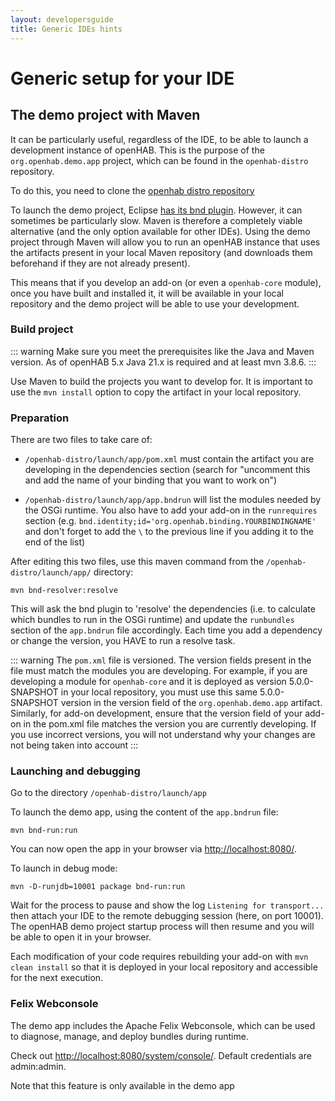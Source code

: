 ```yaml
---
layout: developersguide
title: Generic IDEs hints
---
```


# Generic setup for your IDE

## The demo project with Maven

It can be particularly useful, regardless of the IDE, to be able to launch a development instance of openHAB.
This is the purpose of the `org.openhab.demo.app` project, which can be found in the `openhab-distro` repository.

To do this, you need to clone the [openhab distro repository](https://www.github.com/openhab/openhab-distro)

To launch the demo project, Eclipse [has its bnd plugin](./eclipse.html#working-with-add-ons).
However, it can sometimes be particularly slow. Maven is therefore a completely viable alternative (and the only option
available for other IDEs).
Using the demo project through Maven will allow you to run an openHAB instance that uses the artifacts present in your
local Maven repository (and downloads them beforehand if they are not already present).

This means that if you develop an add-on (or even a `openhab-core` module), once you have built and installed it, it
will be available in your local repository and the demo project will be able to use your development.

### Build project

::: warning
Make sure you meet the prerequisites like the Java and Maven version. As of openHAB 5.x Java 21.x is required and at least mvn 3.8.6.
:::

Use Maven to build the projects you want to develop for. It is important to use the `mvn install` option to copy the artifact in your local repository.

### Preparation

There are two files to take care of:

- `/openhab-distro/launch/app/pom.xml` must contain the artifact you are developing in the dependencies section (search for "uncomment this and add the name of your binding that you want to work on")

- `/openhab-distro/launch/app/app.bndrun` will list the modules needed by the OSGi runtime. You also have to add your add-on in the `runrequires` section (e.g. `bnd.identity;id='org.openhab.binding.YOURBINDINGNAME'` and don't forget to add the `\` to the previous line if you adding it to the end of the list)

After editing this two files, use this maven command from the `/openhab-distro/launch/app/` directory:

`mvn bnd-resolver:resolve`

This will ask the bnd plugin to 'resolve' the dependencies (i.e. to calculate which bundles to run in the OSGi runtime) and update
 the `runbundles` section of the `app.bndrun` file accordingly.
Each time you add a dependency or change the version, you HAVE to run a resolve task.

::: warning
The `pom.xml` file is versioned. The version fields present in the file must match the modules
you are developing. For example, if you are developing a module for `openhab-core` and it is deployed as version
5.0.0-SNAPSHOT in your local repository, you must use this same 5.0.0-SNAPSHOT version in the version field of the
`org.openhab.demo.app` artifact. Similarly, for add-on development, ensure that the version field of your add-on in the
pom.xml file matches the version you are currently developing. If you use incorrect versions, you will not understand
why your changes are not being taken into account
:::

### Launching and debugging

Go to the directory `/openhab-distro/launch/app`

To launch the demo app, using the content of the `app.bndrun` file:

`mvn bnd-run:run`

You can now open the app in your browser via [http://localhost:8080/](http://localhost:8080/).

To launch in debug mode:

`mvn -D-runjdb=10001 package bnd-run:run`

Wait for the process to pause and show the log `Listening for transport...` then attach your IDE to the remote debugging
session (here, on port 10001). The openHAB demo project startup process will then resume and you will be able to
open it in your browser.

Each modification of your code requires rebuilding your add-on with `mvn clean install` so that it is
deployed in your local repository and accessible for the next execution.

### Felix Webconsole

The demo app includes the Apache Felix Webconsole, which can be used to diagnose, manage, and deploy bundles during runtime.

Check out [http://localhost:8080/system/console/](http://localhost:8080/system/console/).
Default credentials are admin:admin.

Note that this feature is only available in the demo app
